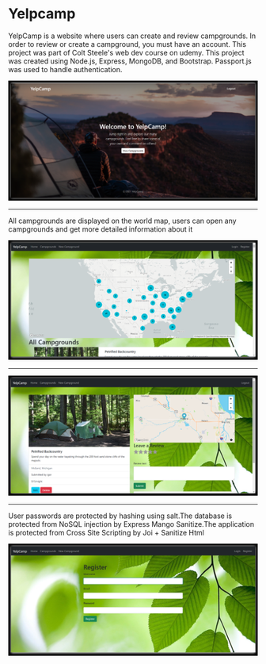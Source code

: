# Yelpcamp

YelpCamp is a website where users can create and review campgrounds. In order to review or create a campground, you must have an account. This project was part of Colt Steele's web dev course on udemy.
This project was created using Node.js, Express, MongoDB, and Bootstrap. Passport.js was used to handle authentication.

![home](screenshots/home1.png)

---

All campgrounds are displayed on the world map, users can open any campgrounds and get more detailed information about it

![campgrounds](screenshots/Campgrounds1.png)

---

![show](screenshots/show1.png)

---
User passwords are protected by hashing using salt.The database is protected from NoSQL injection by Express Mango Sanitize.The application is protected from Cross Site Scripting by Joi + Sanitize Html

![register](screenshots/register1.png)
